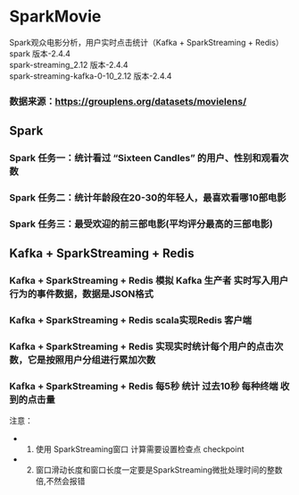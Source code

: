 # SparkMovie
Spark观众电影分析，用户实时点击统计（Kafka + SparkStreaming + Redis）  
spark 版本-2.4.4  
spark-streaming_2.12 版本-2.4.4  
spark-streaming-kafka-0-10_2.12 版本-2.4.4  

### 数据来源：https://grouplens.org/datasets/movielens/  

## Spark
### Spark 任务一：统计看过 “Sixteen Candles” 的用户、性别和观看次数  
### Spark 任务二：统计年龄段在20-30的年轻人，最喜欢看哪10部电影  
### Spark 任务三：最受欢迎的前三部电影(平均评分最高的三部电影)  

## Kafka + SparkStreaming + Redis
### Kafka + SparkStreaming + Redis 模拟 Kafka 生产者 实时写入用户行为的事件数据，数据是JSON格式  
### Kafka + SparkStreaming + Redis scala实现Redis 客户端
### Kafka + SparkStreaming + Redis 实现实时统计每个用户的点击次数，它是按照用户分组进行累加次数
### Kafka + SparkStreaming + Redis 每5秒 统计 过去10秒 每种终端 收到的点击量
注意：
  * 1. 使用 SparkStreaming窗口 计算需要设置检查点 checkpoint
  * 2. 窗口滑动长度和窗口长度一定要是SparkStreaming微批处理时间的整数倍,不然会报错

